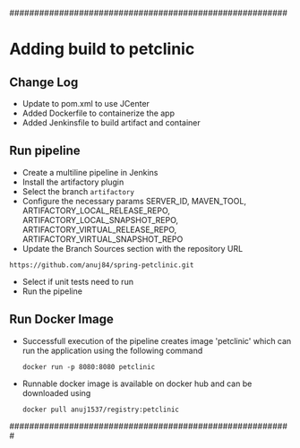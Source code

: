 
########################################################
# Adding build to petclinic

## Change Log
* Update to pom.xml to use JCenter
* Added Dockerfile to containerize the app
* Added Jenkinsfile to build artifact and container

## Run pipeline
* Create a multiline pipeline in Jenkins
* Install the artifactory plugin
* Select the branch `artifactory`
* Configure the necessary params SERVER_ID, MAVEN_TOOL, ARTIFACTORY_LOCAL_RELEASE_REPO, ARTIFACTORY_LOCAL_SNAPSHOT_REPO, ARTIFACTORY_VIRTUAL_RELEASE_REPO, ARTIFACTORY_VIRTUAL_SNAPSHOT_REPO
* Update the Branch Sources section with the repository URL
```
https://github.com/anuj84/spring-petclinic.git
```

* Select if unit tests need to run
* Run the pipeline

## Run Docker Image

* Successfull execution of the pipeline creates image 'petclinic' which can run the application using the following command
    ```
    docker run -p 8080:8080 petclinic
    ```
* Runnable docker image is available on docker hub and can be downloaded using 
    ```
    docker pull anuj1537/registry:petclinic
    ```

#########################################################